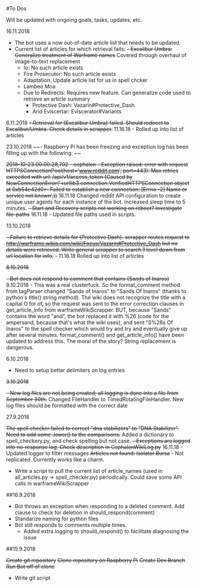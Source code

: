 #To Dos

Will be updated with ongoing goals, tasks, updates, etc.

16.11.2018
- The bot uses a now out-of-date article list that needs to be updated.
- Current list of articles for which retrieval fails:
  ~~- Excalibur Umbra:  Generalize treatment of Warframe names~~ Covered through overhaul of image-to-text replacement
  - Io:  No such article exists
  - Fire Prosecutor:  No such article exists
  - Adaptation:  Update article list for us in spell chcker
  - Lambeo Moa
  - Due to Redirects:  Requires new feature.  Can generalize code used to retrieve an article summary
    - Protective Dash: Vazarin#Protective_Dash
    - Arid Eviscertar:  Eviscerator#Variants
   

6.11.2018
~~- Retrieval for {Excalibur Umbra} failed.  Should redirect to Excalibur/Umbra.  Check details in scrapper.~~ 11.16.18 - Rolled up into list of articles

23.10.2018
~~- Raspberry Pi has been freezing and exception log has been filling up with the following:  ~~

~~2018-10-23 00:00:28,792 - cephalon -  Exception raised:  error with request HTTPSConnectionPool(host='www.reddit.com', port=443): Max retries exceeded with url: /api/v1/access_token (Caused by NewConnectionError('<urllib3.connection.VerifiedHTTPSConnection object at 0xb54e42d0>: Failed to establish a new connection: [Errno -2] Name or service not known',))~~ 16.11.18 Changed reddit API configuration to create unique user agents for each instance of the bot. Increased sleep time to 5 minutes.
~~- Start and Recovery scripts not working on reboot?  Investigate file-paths~~ 16.11.18 - Updated file paths used in scripts.

13.10.2018

~~- Failure to retrieve details for {Protective Dash}.  scrapper routes request to http://warframe.wikia.com/wiki/Focus/Vazarin#Protective_Dash but no details were retrieved.  Write general scrapper to search 1 level down from url location for info.~~ - 11.16.18 Rolled up into list of articles


~~8.10.2018~~

~~- Bot does not respond to comment that contains {Sands of Inaros}~~ 8.10.2018 - This was a real clusterfuck.  So the format_comment method from tagParser changed "Sands of Inaros" to "Sands Of Inaros" (thanks to python's title() string method).  The wiki does not recognize the title with a capital O for of, so the request was sent to the error correction clauses in get_article_info from warframeWikiScrapper.  BUT, because "Sands" contains the word "and", the bot replaced it with %26 (code for the ampersand, because that's what the wiki uses), and sent "S%26s Of Inaros" to the spell checker which would try and try and eventually give up after several minutes.  format_comment() and get_article_info() have been updated to address this.  The moral of the story?  String replacement is dangerous.


6.10.2018
- Need to setup better delimiters on log entries


~~3.10.2018~~

~~- New log files are not being created; all logging is done into a file from September 30th.~~ Changed FileHandler to TimedRotatingFileHandler.  New log files should be formatted with the correct date


27.9.2018

~~The spell checker failed to correct "dna stabilizers" to "DNA Stabilizer".  Need to add some .lower() to the comparisons.~~ Added a dictionary to spell_checkery.py, and check spelling but not case.
~~- Exceptions are logged into no-response log.  Check description in CephalonWikiLog.py~~ 16.11.18 - Updated logger to filter messages
~~Articles not found:  Isolator Bursa~~ - Not replicated.  Currently works like a charm.
- Write a script to pull the current list of article_names (used in all_articles.py -> spell_checker.py) periodically.  Could save some API calls in warframeWikiScrapper


##16.9.2018

- Bot throws an exception when responding to a deleted comment.  Add clause to check for deletion in should_respond(comment)
- Standarize naming for python files
- Bot still responds to comments multiple times.  
  - Added extra logging to should_respond() to facilitate diagnosing the issue


##15.9.2018

~~Create git repository~~
~~Clone repository on Raspberry Pi~~
~~Create Dev Branch~~
~~Run Bot off of clone~~
- Write git script
